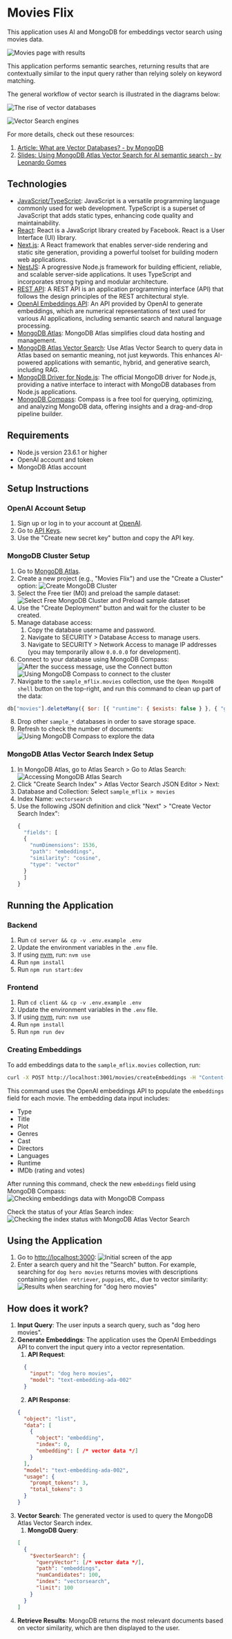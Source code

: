 # Movies Flix

This application uses AI and MongoDB for embeddings vector search using movies data.

![Movies page with results](docs/00.01-app-page.png)

This application performs semantic searches, returning results that are contextually similar to the input query rather than relying solely on keyword matching.

The general workflow of vector search is illustrated in the diagrams below:

![The rise of vector databases](docs/00.02-the-rise-of-vector-databases.png)

![Vector Search engines](docs/00.03-vector-search-engines.png)

For more details, check out these resources:
1. [Article: What are Vector Databases? - by MongoDB](https://www.mongodb.com/resources/basics/databases/vector-databases)
2. [Slides: Using MongoDB Atlas Vector Search for AI semantic search - by Leonardo Gomes](https://docs.google.com/presentation/d/1dD7OFQCysE9c2B2NGd1ZMpWxBrNsfiBEcYLQJZ3RUDE/edit?usp=sharing)

## Technologies

- [JavaScript/TypeScript](https://www.typescriptlang.org/docs): JavaScript is a versatile programming language commonly used for web development. TypeScript is a superset of JavaScript that adds static types, enhancing code quality and maintainability.
- [React](https://react.dev): React is a JavaScript library created by Facebook. React is a User Interface (UI) library.
- [Next.js](https://nextjs.org/docs): A React framework that enables server-side rendering and static site generation, providing a powerful toolset for building modern web applications.
- [NestJS](https://docs.nestjs.com): A progressive Node.js framework for building efficient, reliable, and scalable server-side applications. It uses TypeScript and incorporates strong typing and modular architecture.
- [REST API](https://aws.amazon.com/what-is/restful-api): A REST API is an application programming interface (API) that follows the design principles of the REST architectural style.
- [OpenAI Embeddings API](https://platform.openai.com/docs/guides/embeddings): An API provided by OpenAI to generate embeddings, which are numerical representations of text used for various AI applications, including semantic search and natural language processing.
- [MongoDB Atlas](https://www.mongodb.com/docs/atlas/getting-started): MongoDB Atlas simplifies cloud data hosting and management.
- [MongoDB Atlas Vector Search](https://www.mongodb.com/docs/atlas/atlas-vector-search/vector-search-overview): Use Atlas Vector Search to query data in Atlas based on semantic meaning, not just keywords. This enhances AI-powered applications with semantic, hybrid, and generative search, including RAG.
- [MongoDB Driver for Node.js](https://mongodb.github.io/node-mongodb-native): The official MongoDB driver for Node.js, providing a native interface to interact with MongoDB databases from Node.js applications.
- [MongoDB Compass](https://www.mongodb.com/products/tools/compass): Compass is a free tool for querying, optimizing, and analyzing MongoDB data, offering insights and a drag-and-drop pipeline builder.

## Requirements

- Node.js version 23.6.1 or higher
- OpenAI account and token
- MongoDB Atlas account

## Setup Instructions

### OpenAI Account Setup
1. Sign up or log in to your account at [OpenAI](https://platform.openai.com).
2. Go to [API Keys](https://platform.openai.com/api-keys).
3. Use the "Create new secret key" button and copy the API key.

### MongoDB Cluster Setup

1. Go to [MongoDB Atlas](https://atlas.mongodb.com).
2. Create a new project (e.g., "Movies Flix") and use the "Create a Cluster" option:
  ![Create MongoDB Cluster](docs/01.01-create-mongodb-cluster.png)
3. Select the Free tier (M0) and preload the sample dataset:
  ![Select Free MongoDB Cluster and Preload sample dataset](docs/01.02-creating-free-cluster-with-sample-dataset.png)
4. Use the "Create Deployment" button and wait for the cluster to be created.
5. Manage database access:
   1. Copy the database username and password.
   2. Navigate to SECURITY > Database Access to manage users.
   3. Navigate to SECURITY > Network Access to manage IP addresses (you may temporarily allow `0.0.0.0` for development).
6. Connect to your database using MongoDB Compass:
  ![After the success message, use the Connect button](docs/01.03-success-message-and-connect-button.png)
  ![Using MongoDB Compass to connect to the cluster](docs/01.04-setting-a-new-connection-with-mongodb-compass.png)
7. Navigate to the `sample_mflix.movies` collection, use the `Open MongoDB shell` button on the top-right, and run this command to clean up part of the data:
  ```js
  db["movies"].deleteMany({ $or: [{ "runtime": { $exists: false } }, { "genres": { $exists: false } }, { "plot": { $exists: false } }, { "directors": { $exists: false } }, { "poster": { $exists: false } }, { "cast": { $exists: false } }, { "languages": { $exists: false } }] })
  ```
8. Drop other `sample_*` databases in order to save storage space.
9. Refresh to check the number of documents:
  ![Using MongoDB Compass to explore the data](docs/01.05-using-compass-to-explore-the-data.png)

### MongoDB Atlas Vector Search Index Setup

1. In MongoDB Atlas, go to Atlas Search > Go to Atlas Search:
  ![Accessing MongoDB Atlas Search](docs/02.01-atlas-search-initial-page.png)
2. Click "Create Search Index" > Atlas Vector Search JSON Editor > Next:
  1. Database and Collection: Select `sample_mflix > movies`
  2. Index Name: `vectorsearch`
  3. Use the following JSON definition and click "Next" > "Create Vector Search Index":
      ````js
      {
        "fields": [
        {
          "numDimensions": 1536,
          "path": "embeddings",
          "similarity": "cosine",
          "type": "vector"
        }
        ]
      }
      ````

## Running the Application

### Backend

1. Run `cd server && cp -v .env.example .env`
2. Update the environment variables in the `.env` file.
3. If using [nvm](https://github.com/nvm-sh/nvm), run: `nvm use`
4. Run `npm install`
5. Run `npm run start:dev`

### Frontend

1. Run `cd client && cp -v .env.example .env`
2. Update the environment variables in the `.env` file.
3. If using [nvm](https://github.com/nvm-sh/nvm), run: `nvm use`
4. Run `npm install`
5. Run `npm run dev`

### Creating Embeddings

To add embeddings data to the `sample_mflix.movies` collection, run:
```bash
curl -X POST http://localhost:3001/movies/createEmbeddings -H "Content-Type: application/json" -d '{}'
```
This command uses the OpenAI embeddings API to populate the `embeddings` field for each movie. The embedding data input includes:
- Type
- Title
- Plot
- Genres
- Cast
- Directors
- Languages
- Runtime
- IMDb (rating and votes)

After running this command, check the new `embeddings` field using MongoDB Compass:
![Checking embeddings data with MongoDB Compass](docs/03.01-mongodb-compass-with-data-embeddings.png)

Check the status of your Atlas Search index:
![Checking the index status with MongoDB Atlas Vector Search](docs/03.02-mongodb-atlas-search-index-ready.png)

## Using the Application

1. Go to [http://localhost:3000](http://localhost:3000):
  ![Initial screen of the app](docs/04.01-initial-app-screen.png)
2. Enter a search query and hit the "Search" button. For example, searching for `dog hero movies` returns movies with descriptions containing `golden retriever`, `puppies`, etc., due to vector similarity:
  ![Results when searching for "dog hero movies"](docs/04.02-results-for-dog-hero-movies.png)


## How does it work?

1. **Input Query**: The user inputs a search query, such as "dog hero movies".
2. **Generate Embeddings**: The application uses the OpenAI Embeddings API to convert the input query into a vector representation.
    1. **API Request**:
      ````json
        {
          "input": "dog hero movies",
          "model": "text-embedding-ada-002"
        }
      ````
    2. **API Response**:
      ````json
      {
        "object": "list",
        "data": [
          {
            "object": "embedding",
            "index": 0,
            "embedding": [ /* vector data */]
          }
        ],
        "model": "text-embedding-ada-002",
        "usage": {
          "prompt_tokens": 3,
          "total_tokens": 3
        }
      }
      ````
3. **Vector Search**: The generated vector is used to query the MongoDB Atlas Vector Search index.
    1. **MongoDB Query**:
      ```json
      [
        {
          "$vectorSearch": {
            "queryVector": [/* vector data */],
            "path": "embeddings",
            "numCandidates": 100,
            "index": "vectorsearch",
            "limit": 100
          }
        }
      ]
      ```
4. **Retrieve Results**: MongoDB returns the most relevant documents based on vector similarity, which are then displayed to the user.
